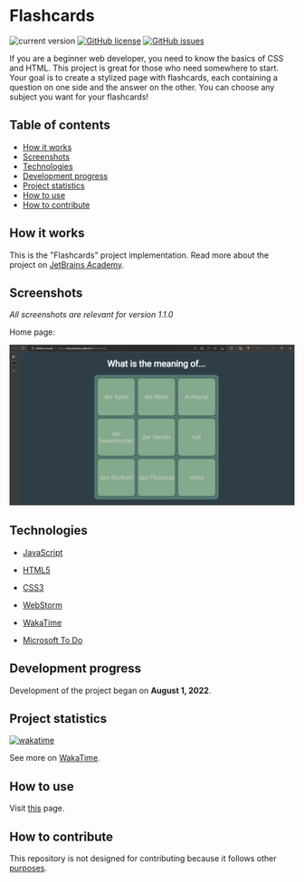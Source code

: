 # Flashcards

![current version](https://img.shields.io/badge/current_version-1.1.0-green)
[![GitHub license](https://img.shields.io/github/license/VitasSalvantes/Flashcards)](https://github.com/VitasSalvantes/Flashcards/blob/main/LICENSE)
[![GitHub issues](https://img.shields.io/github/issues/VitasSalvantes/Flashcards)](https://github.com/VitasSalvantes/Flashcards/issues)

If you are a beginner web developer, you need to know the basics of CSS and HTML. This project is great for those who
need somewhere to start. Your goal is to create a stylized page with flashcards, each containing a question on one side
and the answer on the other. You can choose any subject you want for your flashcards!

## Table of contents

- [How it works](#How-it-works)
- [Screenshots](#Screenshots)
- [Technologies](#Technologies)
- [Development progress](#Development-progress)
- [Project statistics](#Project-statistics)
- [How to use](#How-to-use)
- [How to contribute](#How-to-contribute)

## How it works

This is the "Flashcards" project implementation. Read more about the project
on [JetBrains Academy](https://hyperskill.org/projects/115?track=5).

## Screenshots

*All screenshots are relevant for version 1.1.0*

Home page:

![](/screenshots/home.png)

## Technologies

- [JavaScript](https://developer.mozilla.org/en-US/docs/Web/JavaScript)

- [HTML5](https://developer.mozilla.org/en-US/docs/Web/HTML)

- [CSS3](https://developer.mozilla.org/en-US/docs/Web/CSS)

- [WebStorm](https://www.jetbrains.com/webstorm/)

- [WakaTime](https://wakatime.com/)

- [Microsoft To Do](https://todo.microsoft.com/tasks/)

## Development progress

Development of the project began on **August 1, 2022**.

## Project statistics

[![wakatime](https://wakatime.com/badge/github/VitasSalvantes/Flashcards.svg)](https://wakatime.com/badge/github/VitasSalvantes/Flashcards)

See more
on [WakaTime](https://wakatime.com/@VitasSalvantes/projects/rlwgckbhnq).

## How to use

Visit [this](https://vitassalvantes.github.io/Flashcards/) page.

## How to contribute

This repository is not designed for contributing because it follows other [purposes](#how-it-works).
